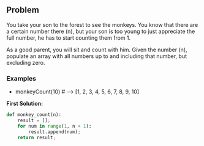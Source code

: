 ## Problem

You take your son to the forest to see the monkeys. You know that there are a certain number there (n), but your son is too young to just appreciate the full number, he has to start counting them from 1.

As a good parent, you will sit and count with him. Given the number (n), populate an array with all numbers up to and including that number, but excluding zero.

### Examples

* monkeyCount(10) # --> [1, 2, 3, 4, 5, 6, 7, 8, 9, 10]

**First Solution:**
```python
def monkey_count(n):
    result = [];
    for num in range(1, n + 1):
        result.append(num);
    return result;
```
